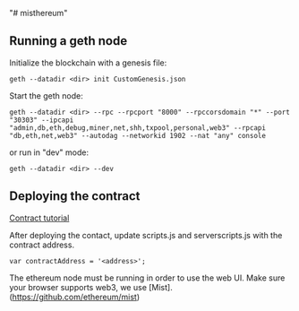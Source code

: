 "# misthereum" 


## Running a geth node

Initialize the blockchain with a genesis file:

    geth --datadir <dir> init CustomGenesis.json

Start the geth node:

    geth --datadir <dir> --rpc --rpcport "8000" --rpccorsdomain "*" --port "30303" --ipcapi "admin,db,eth,debug,miner,net,shh,txpool,personal,web3" --rpcapi "db,eth,net,web3" --autodag --networkid 1902 --nat "any" console

or run in "dev" mode:

    geth --datadir <dir> --dev

## Deploying the contract
[Contract tutorial](https://github.com/ethereum/go-ethereum/wiki/Contract-Tutorial)

After deploying the contact, update scripts.js and serverscripts.js with the contract address.

    var contractAddress = '<address>';
    
The ethereum node must be running in order to use the web UI. Make sure your browser supports web3, we use [Mist].(https://github.com/ethereum/mist)
